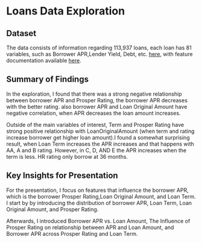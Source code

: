# Loans Data Exploration

## Dataset

The data consists of information regarding 113,937 loans, each loan has 81 variables, such as Borrower APR,Lender Yield, Debt, etc. [here](https://s3.amazonaws.com/udacity-hosted-downloads/ud651/prosperLoanData.csv), with feature documentation available [here](https://docs.google.com/spreadsheets/d/1gDyi_L4UvIrLTEC6Wri5nbaMmkGmLQBk-Yx3z0XDEtI/edit#gid=0).


## Summary of Findings
In the exploration, I found that there was a strong negative relationship between borrower APR and Prosper Rating, the borrower APR decreases with the better rating. also borrower APR and Loan Original Amount have negative correlation, when APR decreases the loan amount increases.

Outside of the main variables of interest, Term and Prosper Rating have strong positive relationship with LoanOriginalAmount (when term and rating increase borrower get higher loan amount).I found a
somewhat surprising result, when Loan Term increases the APR increases and that happens with AA, A and B rating. However, in C, D, AND E the APR increases when the term is less. HR rating only borrow at 36 months.

## Key Insights for Presentation

For the presentation, I focus on features that influence the borrower APR, which is the  borrower Prosper Rating,Loan Original Amount, and Loan Term. I start by by introducing the distribution of borrower APR, Loan Term, Loan Original Amount, and Prosper Rating.

Afterwards, I introduced Borrower APR vs. Loan Amount, The Influence of Prosper Rating on relationship between APR and Loan Amount, and Borrower APR across Prosper Rating and Loan Term.